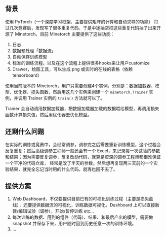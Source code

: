 ## 背景

使用 PyTorch（一个深度学习框架，主要提供矩阵的计算和自动求导的功能） 打过几次竞赛后，发现写了很多重复代码，于是中途抽空把这些重复代码抽了出来开源了 Minetorch，目前 Minetorch 主要提供了这些功能：

1. 日志
2. 数据预处理「数据流」
3. 自动保存训练模型
4. 标准的训练流程，以及在这个流程上提供很多hooks来让用户customize
5. Drawer，绘图工具，可以生成 png 或实时的在线的表格（依赖 tensorboard）

使用当前版本的 Minetorch，用户只需要创建4个实例，分别是：数据加载器、模型、优化器、损失函数，然后用这几个实例来创建一个 `minetorch.Trainer` 实例，并调用 Trainer 实例的 `train()` 方法就可以了。

Trainer 会自动调用数据加载器，把数据加载器加载的数据喂给模型，再调用损失函数计算损失值，然后用优化器去优化模型。

## 还剩什么问题

在实际的训练或竞赛中，会经常调参，调参完之后需要重新训练模型，这个过程会反复重复；然后高级调参工程师一般还会有一个 Excel，来记录每一次试验的参数和结果；因为需要反复调参，反复改动代码，就算是资深的调参工程师都很难保证一个干净的代码仓库，
经常是改了半天的参数，然后想再复现两三天前的一个实验结果，就完全忘记当时用的什么代码，就再也回不去了。


## 提供方案

1. Web Dashboard，不仅要提供目前已有的可视化训练过程（主要是损失曲线），还要提供数据流的可视化，训练数据可视化。Dashboard 上可以直接新建/编辑试验（调参），开始/暂停训练 etc...
2. 每次训练的数据、用到的组件（代码）、结果、和最后产出的模型，需要做 snapshot 并保存下来，用户随时回到历史任意一次的训练环境。
3. ...

